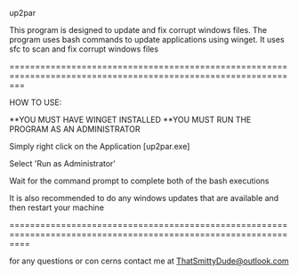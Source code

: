 
up2par

This program is designed to update and fix corrupt windows files. The program uses bash commands to update applications using winget. It uses sfc to scan and fix corrupt windows files

===============================================================================================================

HOW TO USE:

**YOU MUST HAVE WINGET INSTALLED
**YOU MUST RUN THE PROGRAM AS AN ADMINISTRATOR

Simply right click on the Application [up2par.exe] 

Select 'Run as Administrator'

Wait for the command prompt to complete both of the bash executions

It is also recommended to do any windows updates that are available and then restart your machine

================================================================================================================

for any questions or con cerns contact me at ThatSmittyDude@outlook.com
